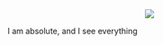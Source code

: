 <div id="header" align="center">
  
<img src="https://tenor.com/ru/view/akashi-akashi-seijuro-gif-24222958"/>
  
</div>

<div align="center">
  
</div> 

<div>
  
<print> I am absolute, and I see everything

</div>


